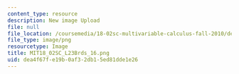 ```yaml
---
content_type: resource
description: New image Upload
file: null
file_location: /coursemedia/18-02sc-multivariable-calculus-fall-2010/dea4f67fe19b0af32db15ed81dde1e26_MIT18_02SC_L23Brds_16.png
file_type: image/png
resourcetype: Image
title: MIT18_02SC_L23Brds_16.png
uid: dea4f67f-e19b-0af3-2db1-5ed81dde1e26
---
```

